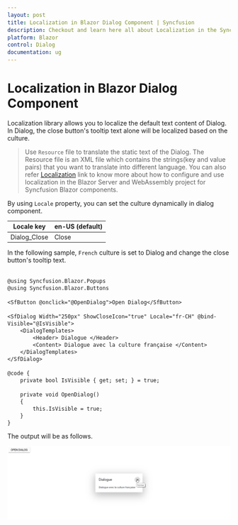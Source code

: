 ```yaml
---
layout: post
title: Localization in Blazor Dialog Component | Syncfusion
description: Checkout and learn here all about Localization in the Syncfusion Blazor Dialog component and much more.
platform: Blazor
control: Dialog
documentation: ug
---
```


# Localization in Blazor Dialog Component

Localization library allows you to localize the default text content of Dialog. In Dialog, the close button's tooltip text alone will be localized based on the culture.

> Use `Resource` file to translate the static text of the Dialog. The Resource file is an XML file which contains the strings(key and value pairs) that you want to translate into different language. You can also refer [Localization](../../common/localization/) link to know more about how to configure and use localization in the Blazor Server and WebAssembly project for Syncfusion Blazor components.

By using `Locale` property, you can set the culture dynamically in dialog component.

| Locale key | en-US (default) |
|------|------|
| Dialog_Close | Close |

In the following sample, `French` culture is set to Dialog and change the close button's tooltip text.

```cshtml

@using Syncfusion.Blazor.Popups
@using Syncfusion.Blazor.Buttons

<SfButton @onclick="@OpenDialog">Open Dialog</SfButton>

<SfDialog Width="250px" ShowCloseIcon="true" Locale="fr-CH" @bind-Visible="@IsVisible">
    <DialogTemplates>
        <Header> Dialogue </Header>
        <Content> Dialogue avec la culture française </Content>
    </DialogTemplates>
</SfDialog>

@code {
    private bool IsVisible { get; set; } = true;

    private void OpenDialog()
    {
        this.IsVisible = true;
    }
}

```

The output will be as follows.

![Localization in Blazor Dialog](./images/blazor-dialog-localization.png)
